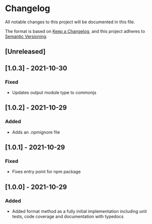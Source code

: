 # Changelog
All notable changes to this project will be documented in this file.

The format is based on [Keep a Changelog](https://keepachangelog.com/en/1.0.0/),
and this project adheres to [Semantic Versioning](https://semver.org/spec/v2.0.0.html).

## [Unreleased]

## [1.0.3] - 2021-10-30
### Fixed
- Updates output module type to commonjs


## [1.0.2] - 2021-10-29
### Added
- Adds an .npmignore file

## [1.0.1] - 2021-10-29
### Fixed
- Fixes entry point for npm package

## [1.0.0] - 2021-10-29
### Added
- Added format method as a fully initial implementation including unit tests, code coverage and documentation with typedocs

